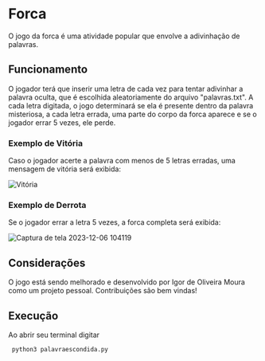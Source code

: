 # Forca

O jogo da forca é uma atividade popular que envolve a adivinhação de palavras.

## Funcionamento

O jogador terá que inserir uma letra de cada vez para tentar adivinhar a palavra oculta, que é escolhida aleatoriamente do arquivo "palavras.txt".
A cada letra digitada, o jogo determinará se ela é presente dentro da palavra misteriosa, a cada letra errada, uma parte do corpo da forca aparece e se o jogador errar 5 vezes, ele perde.


### Exemplo de Vitória

Caso o jogador acerte a palavra com menos de 5 letras erradas, uma mensagem de vitória será exibida:

![Vitória](https://github.com/igormooura/Jogo-da-Forca/assets/144942605/860cc4c0-cb23-402c-99ef-86615969aed8)

### Exemplo de Derrota

Se o jogador errar a letra 5 vezes, a forca completa será exibida:

![Captura de tela 2023-12-06 104119](https://github.com/igormooura/Jogo-da-Forca/assets/144942605/c526aa6c-8f19-4705-92a1-288e4988d4b4)

## Considerações

O jogo está sendo melhorado e desenvolvido por Igor de Oliveira Moura como um projeto pessoal.
Contribuições são bem vindas!

## Execução 

Ao abrir seu terminal digitar
```
 python3 palavraescondida.py
``` 
